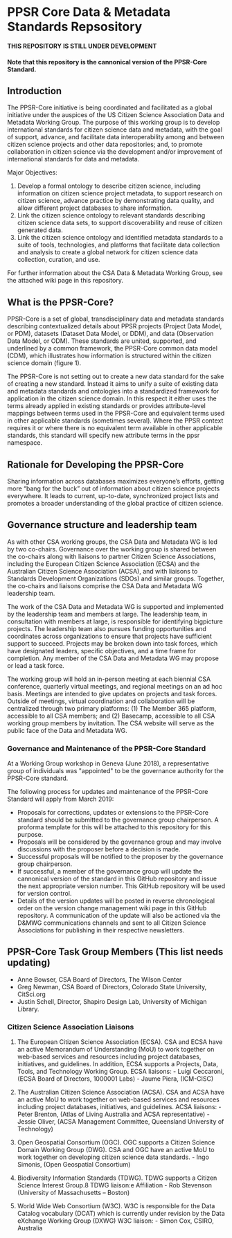 # PPSR Core Data & Metadata Standards Repsository

**THIS REPOSITORY IS STILL UNDER DEVELOPMENT**

#### Note that this repository is the cannonical version of the PPSR-Core Standard.

## Introduction
The PPSR-Core initiative is being coordinated and facilitated as a global initiative under the auspices of the US Citizen Science Association Data and Metadata Working Group. The purpose of this working group is to develop international standards for citizen science data and metadata, with the goal of support, advance, and facilitate data interoperability among and between citizen science projects and other data repositories; and, to promote collaboration in citizen science via the development and/or improvement of international standards for data and metadata.

Major Objectives:
  1.	Develop a formal ontology to describe citizen science, including information on citizen science project metadata, to support research on citizen science, advance practice by demonstrating data quality, and allow different project databases to share information. 
  2.	Link the citizen science ontology to relevant standards describing citizen science data sets, to support discoverability and reuse of citizen generated data.
  3.	Link the citizen science ontology and identified metadata standards to a suite of tools, technologies, and platforms that facilitate data collection and analysis to create a global network for citizen science data collection, curation, and use.  

For further information about the CSA Data & Metadata Working Group, see the attached wiki page in this repository.

## What is the PPSR-Core?
PPSR-Core is a set of global, transdisciplinary data and metadata standards describing contextualized details about PPSR projects (Project Data Model, or PDM), datasets (Dataset Data Model, or DDM), and data (Observation Data Model, or ODM). These standards are united, supported, and underlined by a common framework, the PPSR-Core common data model (CDM), which illustrates how information is structured within the citizen science domain (figure 1).

The PPSR-Core is not setting out to create a new data standard for the sake of creating a new standard. Instead it aims to unify a suite of existing data and metadata standards and ontologies into a standardized framework for application in the citizen science domain. In this respect it either uses the terms already applied in existing standards or provides attribute-level mappings between terms used in the PPSR-Core and equivalent terms used in other applicable standards (sometimes several). Where the PPSR context requires it or where there is no equivalent term available in other applicable standards, this standard will specify new attribute terms in the ppsr namespace.

## Rationale for Developing the PPSR-Core
Sharing information across databases maximizes everyone’s efforts, getting more “bang for the buck” out of information about citizen science projects everywhere. It leads to current, up-to-date, synchronized project lists and promotes a broader understanding of the global practice of citizen science.

## Governance structure and leadership team
As with other CSA working groups, the CSA Data and Metadata WG is led by two co-chairs. Governance over the working group is shared between the co-chairs along with liaisons to partner Citizen Science Associations, including the European Citizen Science Association (ECSA) and the Australian Citizen Science Association (ACSA), and with liaisons to Standards Development Organizations (SDOs) and similar groups. Together, the co-chairs and liaisons comprise the CSA Data and Metadata WG leadership team.

The work of the CSA Data and Metadata WG is supported and implemented by the leadership team and members at large. The leadership team, in consultation with members at large, is responsible for identifying bigpicture projects. The leadership team also pursues funding opportunities and coordinates across organizations to ensure that projects have sufficient support to succeed. Projects may be broken down into task forces, which have designated leaders, specific objectives, and a time frame for completion. Any member of the CSA Data and Metadata WG may propose or lead a task force.

The working group will hold an in-person meeting at each biennial CSA conference, quarterly virtual meetings, and regional meetings on an ad hoc basis. Meetings are intended to give updates on projects and task forces. Outside of meetings, virtual coordination and collaboration will be centralized through two primary platforms: 
  (1) The Member 365 platform, accessible to all CSA members; and 
  (2) Basecamp, accessible to all CSA working group members by invitation. 
The CSA website will serve as the public face of the Data and Metadata WG.

### Governance and Maintenance of the PPSR-Core Standard
At a Working Group workshop in Geneva (June 2018), a representative group of individuals was "appointed" to be the governance authority for the PPSR-Core standard.

The following process for updates and maintenance of the PPSR-Core Standard will apply from March 2019:
- Proposals for corrections, updates or extensions to the PPSR-Core standard should be submitted to the governance group chairperson. A proforma template for this will be attached to this repository for this purpose. 
- Proposals will be considered by the governance group and may involve discussions with the proposer before a decision is made.
- Successful proposals will be notified to the proposer by the governance group chairperson.
- If successful, a member of the governance group will update the cannonical version of the standard in this GitHub repository and issue the next appropriate version number. This GitHub repository will be used for version control.
- Details of the version updates will be posted in reverse chronological order on the version change management wiki page in this GitHub repository. A communication of the update will also be actioned via the D&MWG communications channels and sent to all Citizen Science Associations for publishing in their respective newsletters.


## PPSR-Core Task Group Members (**This list needs updating**)
-	Anne Bowser, CSA Board of Directors, The Wilson Center
-	Greg Newman, CSA Board of Directors, Colorado State University, CitSci.org
-	Justin Schell, Director, Shapiro Design Lab, University of Michigan Library.

### Citizen Science Association Liaisons
  1. The European Citizen Science Association (ECSA). CSA and ECSA have an active Memorandum of Understanding (MoU) to work together on web-based services and resources including project databases, initiatives, and guidelines. In addition, ECSA supports a Projects, Data, Tools, and Technology Working Group. ECSA liaisons:
    -	Luigi Ceccaroni, (ECSA Board of Directors, 1000001 Labs)
    -	Jaume Piera, (ICM-CISC)

  2. The Australian Citizen Science Association (ACSA). CSA and ACSA have an active MoU to work together on web-based services and resources including project databases, initiatives, and guidelines. ACSA liaisons:
    -	Peter Brenton, (Atlas of Living Australia and ACSA representative)
    -	Jessie Oliver, (ACSA Management Committee, Queensland University of Technology)

  3. Open Geospatial Consortium (OGC). OGC supports a Citizen Science Domain Working Group (DWG). 
  CSA and OGC have an active MoU to work together on developing citizen science data standards.
    - Ingo Simonis, (Open Geospatial Consortium)

  4. Biodiversity Information Standards (TDWG). TDWG supports a Citizen Science Interest Group.8 TDWG liaison:e Affiliation
    - Rob Stevenson (University of Massachusetts – Boston)

  5. World Wide Web Consortium (W3C). W3C is responsible for the Data Catalog vocabulary (DCAT) which is currently under revision by the Data eXchange Working Group (DXWG) W3C liaison:
    - Simon Cox, CSIRO, Australia

